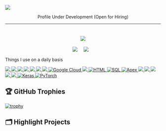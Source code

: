 ![](https://komarev.com/ghpvc/?username=SSDihan&style=for-the-badge)

<!-- ================================================================================================================================================================ -->
<!-- <div align="center">
  <img src="https://github.com/Ileriayo/ileriayo/blob/master/images/header.gif" alt="header"/>
</div>
-->
<p align="center"> Profile Under Development (Open for Hiring)</p>
<hr>
<!-- ================================================================================================================================================================ -->

<!-- ================================================================================================================================================================ -->

<h1 align="center">
  <a href="https://git.io/typing-svg">
    <img src="https://readme-typing-svg.herokuapp.com/?lines=Hello,+There!+👋;I+am+Shahriar+Sadman😎..;Nice+to+meet+you😁!&center=true&size=30">
  </a>
</h1>

<p align="center">
   <a target="_blank"href="https://www.linkedin.com/in/shahriar-sadman-dihan-3950aa222/"><img src="https://img.shields.io/badge/linkedin-%230077B5.svg?&style=for-the-badge&logo=linkedin&logoColor=white" /></a>&nbsp;&nbsp;&nbsp;&nbsp;
  <a href="mailto:shahriarsadmandihan2016@gmail.com"><img src="https://img.shields.io/badge/gmail-%23D14836.svg?&style=for-the-badge&logo=gmail&logoColor=white" /></a>&nbsp;&nbsp;&nbsp;&nbsp;
</p>

  
<!-- ================================================================================================================================================================ -->
Things I use on a daily basis

<p align="left">
  <a href="https://github.com/SSDihan">
  <img src="https://readme-components.vercel.app/api?component=logo&fill=black&logo=python&animation=pulse&svgfill=3776ab">
</a>
   <a href="https://github.com/SSDihan">
    <img src="https://readme-components.vercel.app/api?component=logo&fill=black&logo=tensorflow&svgfill=ff6f00">
  </a>
   <a href="https://github.com/SSDihan">
    <img src="https://readme-components.vercel.app/api?component=logo&fill=black&logo=pytorch&svgfill=ee4c2c">
  </a>
  <a href="https://github.com/SSDihan">
    <img src="https://readme-components.vercel.app/api?component=logo&fill=black&logo=pandas&svgfill=150458">
  </a>
  <a href="https://github.com/SSDihan">
    <img src="https://readme-components.vercel.app/api?component=logo&fill=black&logo=numpy&svgfill=013243">
  </a>
 <a href="https://github.com/SSDihan">
    <img src="https://readme-components.vercel.app/api?component=logo&fill=black&logo=jupyter&svgfill=f37626">
  </a>
  <a href="https://github.com/SSDihan">
    <img src="https://readme-components.vercel.app/api?component=logo&fill=black&logo=canva&svgfill=f25425">
  </a>
<a href="https://github.com/SSDihan">
  <img src="https://readme-components.vercel.app/api?component=logo&fill=black&logo=googlecloud" alt="Google Cloud" >
</a>
  <a href="https://github.com/SSDihan">
    <img src="https://readme-components.vercel.app/api?component=logo&fill=black&logo=c&animation=spin&svgfill=15d8fe">  
  </a>
  <a href="https://github.com/SSDihan">
  <img src="https://readme-components.vercel.app/api?component=logo&fill=black&logo=html5&svgfill=15d8fe" alt="HTML">
</a>
<a href="https://github.com/SSDihan">
  <img src="https://readme-components.vercel.app/api?component=logo&fill=black&logo=mysql&svgfill=15d8fe" alt="SQL">
</a>
<a href="https://github.com/SSDihan">
  <img src="https://readme-components.vercel.app/api?component=logo&fill=black&logo=oracle&svgfill=15d8fe" alt="Apex">
</a>
  <a href="https://github.com/SSDihan">
    <img src="https://readme-components.vercel.app/api?component=logo&fill=black&logo=CSS3&svgfill=028dd1">
  </a>
   <a href="https://github.com/SSDihan">
    <img src="https://readme-components.vercel.app/api?component=logo&fill=black&logo=github&svgfill=028dd1">
  </a>
  <a href="https://github.com/SSDihan">
    <img src="https://readme-components.vercel.app/api?component=logo&fill=black&logo=amazonaws&svgfill=028dd1">
  </a>
  <a href="https://github.com/SSDihan">
    <img src="https://readme-components.vercel.app/api?component=logo&fill=black&logo=jupyter&svgfill=f37626">
    </a>
  <a href="https://github.com/SSDihan">
    <img src="https://readme-components.vercel.app/api?component=logo&fill=black&logo=mongodb">
  </a>
  <a href="https://github.com/SSDihan">
  <img src="https://readme-components.vercel.app/api?component=logo&fill=black&logo=keras" alt="Keras" >
</a>
 <a href="https://github.com/SSDihan">
  <img src="https://readme-components.vercel.app/api?component=logo&fill=black&logo=pytorch" alt="PyTorch" >
</a>
</p>
<!-- ================================================================================================================================================================ -->

## 🏆 GitHub Trophies

[![trophy](https://github-profile-trophy.vercel.app/?username=SSDihan&theme=nord&column=7)](https://github.com/ryo-ma/github-profile-trophy)

## 🗂️ Highlight Projects

<!--
<a href="https://github.com/SSDihan/SSDihan">
  <img align="center" src="https://github-readme-stats.vercel.app/api/pin/?username=SSDihan&repo=Laryngeal-Cancer-Detection-and-Classification-Using-Deep-Learning-on-Histopathological-Images &show_icons=true&line_height=27&title_color=6aa6f8&text_color=8a919a&icon_color=6aa6f8&bg_color=22272e" alt="project1" />
</a>

<a href="https://github.com/SSDihan/SSDihan">
  <img align="center" src="https://github-readme-stats.vercel.app/api/pin/?username=SSDihan&repo=JAVA-SORCE-CODE-SUMMARIZATION &show_icons=true&line_height=27&title_color=6aa6f8&text_color=8a919a&icon_color=6aa6f8&bg_color=22272e" alt="project2" />
</a>
-->

<!-- ================================================================================================================================================================ -->


<!--
**SSDihan/SSDihan** is a ✨ _special_ ✨ repository because its `README.md` (this file) appears on your GitHub profile.

Here are some ideas to get you started:

- 🔭 I’m currently working on ...
- 🌱 I’m currently learning ...
- 👯 I’m looking to collaborate on ...
- 🤔 I’m looking for help with ...
- 💬 Ask me about ...
- 📫 How to reach me: ...
- 😄 Pronouns: ...
- ⚡ Fun fact: ...
-->
